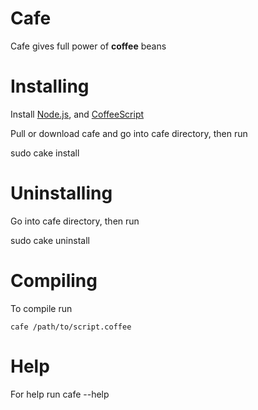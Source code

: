 # Cafe

  Cafe gives full power of **coffee** beans

# Installing

  Install [Node.js](http://nodejs.org/), and [CoffeeScript](http://coffeescript.org/)

  Pull or download cafe and go into cafe directory, then run

   sudo cake install

# Uninstalling

  Go into cafe directory, then run

   sudo cake uninstall

# Compiling

  To compile run

    cafe /path/to/script.coffee

# Help

  For help run
    cafe --help
